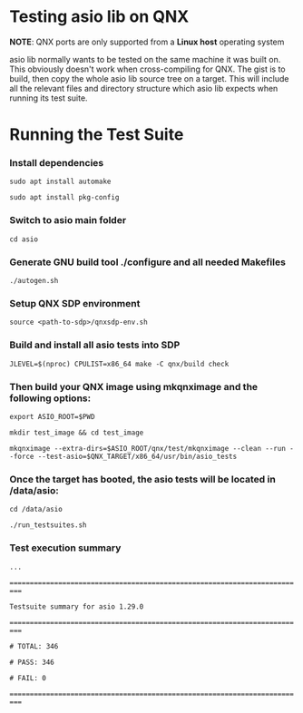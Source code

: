 # Testing asio lib on QNX

**NOTE**: QNX ports are only supported from a **Linux host** operating system

asio lib normally wants to be tested on the same machine it was built on. This obviously doesn't work when cross-compiling for QNX. The gist is to build, then copy the whole asio lib source tree on a target. This will include all the relevant files and directory structure which asio lib expects when running its test suite.

# Running the Test Suite

### Install dependencies

`sudo apt install automake`

`sudo apt install pkg-config`

### Switch to asio main folder

`cd asio`

### Generate GNU build tool ./configure and all needed Makefiles

`./autogen.sh`

### Setup QNX SDP environment

`source <path-to-sdp>/qnxsdp-env.sh`

### Build and install all asio tests into SDP

`JLEVEL=$(nproc) CPULIST=x86_64 make -C qnx/build check`

### Then build your QNX image using mkqnximage and the following options:

`export ASIO_ROOT=$PWD`

`mkdir test_image && cd test_image`

`mkqnximage --extra-dirs=$ASIO_ROOT/qnx/test/mkqnximage --clean --run --force --test-asio=$QNX_TARGET/x86_64/usr/bin/asio_tests`

### Once the target has booted, the asio tests will be located in /data/asio:

`cd /data/asio`

`./run_testsuites.sh`

### Test execution summary
`...`

`=========================================================================`

`Testsuite summary for asio 1.29.0`

`=========================================================================`

`# TOTAL: 346`

`# PASS: 346`

`# FAIL: 0`

`=========================================================================`